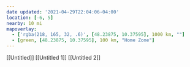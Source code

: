 ```yaml
---
date updated: '2021-04-29T22:04:06-04:00'
location: [-6, 5]
nearby: 10 mi
mapoverlay: 
  - ['rgba(218, 165, 32, .6)', [48.23875, 10.37595], 1000 km, ""]
  - [green, [48.23875, 10.37595], 100 km, "Home Zone"]
---
```


[[Untitled]]
[[Untitled 1]]
[[Untitled 2]]